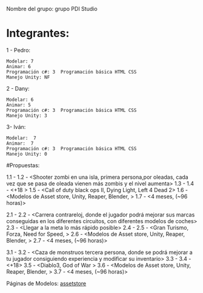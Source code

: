 Nombre del grupo: grupo PDI Studio

# Integrantes:

1 - Pedro:

	Modelar: 7	
	Animar: 6
	Programación c#: 3	Programación básica HTML CSS 
	Manejo Unity: NF

2 - Dany:

	Modelar: 6	
	Animar: 5
	Programación c#: 3	Programación básica HTML CSS 
	Manejo Unity: 3
	
3- Iván:

	Modelar:  7	
	Animar:  7
	Programación c#: 3	Programación básica HTML CSS 
	Manejo Unity: 0 


#Propuestas:

1.1 - <Juego1 Shooter Zombi>
1.2 - <Shooter zombi en una isla, primera persona,por oleadas, cada vez que se pasa de oleada vienen más zombis y el nivel aumenta>
1.3 - <Sobrevivir el mayor tiempo posible>
1.4 - <+18 >
1.5 - <Call of duty black ops II, Dying Light, Left 4 Dead 2>
1.6 - <Modelos de Asset store, Unity, Reaper, Blender, >
1.7 - <4 meses, (~96 horas)>

2.1 - <Juego2 Carrera>
2.2 - <Carrera contrareloj, donde el jugador podrá mejorar sus marcas conseguidas en los diferentes circuitos, con diferentes modelos de coches>
2.3 - <Llegar a la meta lo más rápido posible>
2.4 - <Everyone>
2.5 - <Gran Turismo, Forza, Need for Speed, >
2.6 - <Modelos de Asset store, Unity, Reaper, Blender, >
2.7 - <4 meses, (~96 horas)>

3.1 - <Juego3 Aventura>
3.2 - <Caza de monstruos tercera persona, donde se podrá mejorar a tu jugador consiguiendo experiencia y modificar su inventario>
3.3 - <Cazar monstruos hasta derrotar al Boss final>
3.4 - <+18>
3.5 - <Diablo3, God of War >
3.6 - <Modelos de Asset store, Unity, Reaper, Blender, >
3.7 - <4 meses, (~96 horas)>


Páginas de Modelos:
	[assetstore](https://assetstore.unity.com/)
